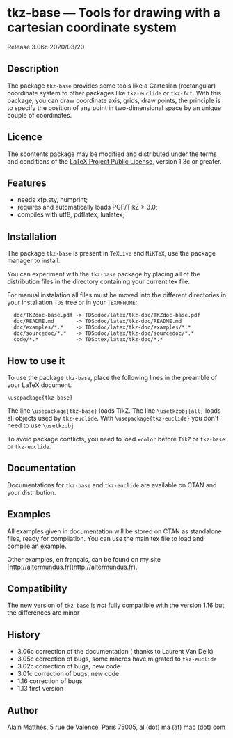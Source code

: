 # tkz-base — Tools for drawing with a cartesian coordinate system

Release 3.06c 2020/03/20

## Description

The package `tkz-base` provides some tools like a Cartesian (rectangular)
coordinate system to other packages like `tkz-euclide` or `tkz-fct`.
With this package, you can draw coordinate axis, grids, draw points, the
principle  is to specify the position of any point in two-dimensional space by
an unique couple of coordinates.

## Licence

The scontents package may be modified and distributed under the terms and
conditions of the [LaTeX Project Public
License](https://www.latex-project.org/lppl/), version 1.3c or greater.

## Features

- needs xfp.sty, numprint;
- requires and automatically loads  PGF/TikZ > 3.0;
- compiles with utf8, pdflatex, lualatex;

## Installation

The package `tkz-base` is present in `TeXLive` and `MiKTeX`, use the
package manager to install.

You can experiment with the `tkz-base` package by placing all of the
distribution files in the directory containing your current tex file.

For manual instalation all files must be moved into the different directories in your
installation `TDS` tree or in your `TEXMFHOME`:

```
  doc/TKZdoc-base.pdf -> TDS:doc/latex/tkz-doc/TKZdoc-base.pdf
  doc/README.md       -> TDS:doc/latex/tkz-doc/README.md
  doc/examples/*.*    -> TDS:doc/latex/tkz-doc/examples/*.*
  doc/sourcedoc/*.*   -> TDS:doc/latex/tkz-doc/sourcedoc/*.*
  code/*.*            -> TDS:tex/latex/tkz-doc/*.*
```

## How to use it


To use the package `tkz-base`, place the following lines in the preamble of
your LaTeX document.

```
\usepackage{tkz-base}
```

The line `\usepackage{tkz-base}` loads TikZ.
The line `\usetkzobj{all}` loads all objects used by `tkz-euclide`.
With `\usepackage{tkz-euclide}` you don't need to use `\usetkzobj`

To avoid package conflicts, you need to load `xcolor` before `TikZ` or `tkz-base` or
`tkz-euclide`.

## Documentation

Documentations for `tkz-base` and `tkz-euclide`  are available on CTAN and your
distribution.


## Examples

All  examples given in documentation will be stored on CTAN as standalone
files, ready for compilation. You can use the main.tex file to load and
compile  an example.

Other examples, en français, can be found on my site  [http://altermundus.fr](http://altermundus.fr).

## Compatibility

The new version of `tkz-base` is *not* fully compatible with the version 1.16 but
the differences are minor

## History

- 3.06c correction of the documentation ( thanks to Laurent Van Deik)
- 3.05c correction of bugs, some macros have migrated to `tkz-euclide`
- 3.02c correction of bugs, new code
- 3.01c correction of bugs, new code
- 1.16 correction of bugs
- 1.13 first version

## Author

Alain Matthes, 5 rue de Valence, Paris 75005, al (dot) ma (at) mac (dot) com

